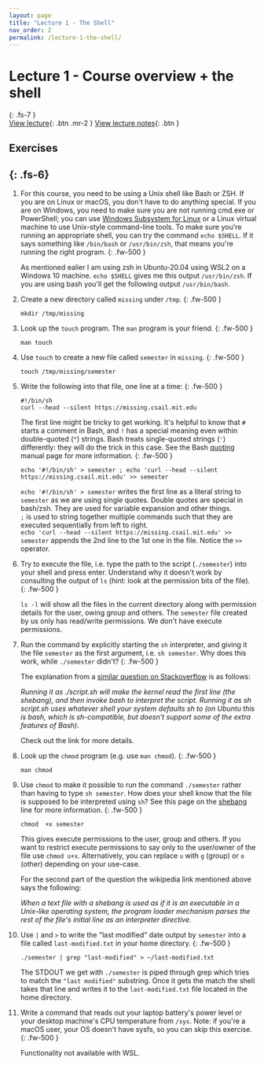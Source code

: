 ```yaml
---
layout: page
title: "Lecture 1 - The Shell"
nav_order: 2
permalink: /lecture-1-the-shell/
---
```

# Lecture 1 - Course overview + the shell
{: .fs-7 }
\
[View lecture](https://www.youtube.com/watch?v=Z56Jmr9Z34Q){: .btn .mr-2 }
[View lecture notes](https://missing.csail.mit.edu/2020/course-shell/){: .btn }

## Exercises
{: .fs-6}
---
1.  For this course, you need to be using a Unix shell like Bash or ZSH. If you
    are on Linux or macOS, you don't have to do anything special. If you are on
    Windows, you need to make sure you are not running cmd.exe or PowerShell;
    you can use [Windows Subsystem for
    Linux](https://docs.microsoft.com/en-us/windows/wsl/) or a Linux virtual
    machine to use Unix-style command-line tools. To make sure you're running
    an appropriate shell, you can try the command `echo $SHELL`. If it says
    something like `/bin/bash` or `/usr/bin/zsh`, that means you're running the
    right program.
    {: .fw-500 }

    As mentioned ealier I am using zsh in Ubuntu-20.04 using WSL2 on a Windows 10 machine.
    `echo $SHELL` gives me this output `/usr/bin/zsh`. If you are using bash you'll get the following output `/usr/bin/bash`.

1.  Create a new directory called `missing` under `/tmp`.
    {: .fw-500 }


    ```shell
    mkdir /tmp/missing
    ```

1.  Look up the `touch` program. The `man` program is your friend.
    {: .fw-500 }

    ```shell
    man touch 
    ```

1.  Use `touch` to create a new file called `semester` in `missing`.
    {: .fw-500 }

     ```shell
    touch /tmp/missing/semester
    ```



1.  Write the following into that file, one line at a time:
    {: .fw-500 }
    
    ```
    #!/bin/sh
    curl --head --silent https://missing.csail.mit.edu
    ```
    The first line might be tricky to get working. It's helpful to know that
    `#` starts a comment in Bash, and `!` has a special meaning even within
    double-quoted (`"`) strings. Bash treats single-quoted strings (`'`)
    differently: they will do the trick in this case. See the Bash
    [quoting](https://www.gnu.org/software/bash/manual/html_node/Quoting.html)
    manual page for more information.
    {: .fw-500 }

    ```shell
    echo '#!/bin/sh' > semester ; echo 'curl --head --silent https://missing.csail.mit.edu' >> semester
    ```
    `echo '#!/bin/sh' > semester` writes the first line as a literal string to `semester` as we are using single quotes. Double quotes are special in bash/zsh. They are used for variable expansion and other things.\
    `;` is used to string together multiple commands such that they are executed sequentially from left to right.\
    `echo 'curl --head --silent https://missing.csail.mit.edu' >> semester` appends the 2nd line to the 1st one in the file. Notice the `>>` operator.

1.  Try to execute the file, i.e. type the path to the script (`./semester`)
    into your shell and press enter. Understand why it doesn't work by
    consulting the output of `ls` (hint: look at the permission bits of the
    file).
    {: .fw-500 }

    `ls -l` will show all the files in the current directory along with permission details for the user, owing group and others. The `semester` file created by us only has read/write permissions. We don't have execute permissions.

 1. Run the command by explicitly starting the `sh` interpreter, and giving it
    the file `semester` as the first argument, i.e. `sh semester`. Why does
    this work, while `./semester` didn't?
    {: .fw-500 }

    The explanation from a [similar question on Stackoverflow](https://stackoverflow.com/questions/2468132/whats-the-difference-between-running-a-shell-script-as-script-sh-and-sh-script) is as follows:
    
    *Running it as ./script.sh will make the kernel read the first line (the shebang), and then invoke bash to interpret the script. Running it as sh script.sh uses whatever shell your system defaults sh to (on Ubuntu this is bash, which is sh-compatible, but doesn't support some of the extra features of Bash).*

    Check out the link for more details.

1. Look up the `chmod` program (e.g. use `man chmod`).
    {: .fw-500 }

     ```shell
    man chmod
    ```

 1. Use `chmod` to make it possible to run the command `./semester` rather than
    having to type `sh semester`. How does your shell know that the file is
    supposed to be interpreted using `sh`? See this page on the
    [shebang](https://en.wikipedia.org/wiki/Shebang_(Unix)) line for more
    information.
    {: .fw-500 }

      ```shell
    chmod  +x semester
    ```
    This gives execute permissions to the user, group and others. If you want to restrict execute permissions to say only to the user/owner of the file use `chmod u+x`. Alternatively, you can replace `u` with `g` (group) or `o` (other) depending on your use-case.

    For the second part of the question the wikipedia link mentioned above says the following:

    *When a text file with a shebang is used as if it is an executable in a Unix-like operating system, the program loader mechanism parses the rest of the file's initial line as an interpreter directive.*

1. Use `|` and `>` to write the "last modified" date output by
    `semester` into a file called `last-modified.txt` in your home
    directory.
    {: .fw-500 }

    ```shell
    ./semester | grep "last-modified" > ~/last-modified.txt
    ```
    The STDOUT we get with `./semester` is piped through grep which tries to match the `"last modified"` substring. Once it gets the match the shell takes that line and writes it to the `last-modified.txt` file located in the home directory.

 1. Write a command that reads out your laptop battery's power level or your
    desktop machine's CPU temperature from `/sys`. Note: if you're a macOS
    user, your OS doesn't have sysfs, so you can skip this exercise.
    {: .fw-500 }

    Functionality not available with WSL.